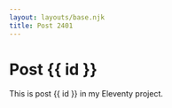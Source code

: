 ```yaml
---
layout: layouts/base.njk
title: Post 2401
---
```


# Post {{ id }}

This is post {{ id }} in my Eleventy project.
